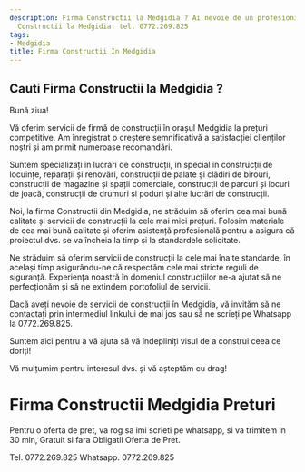```yaml
---
description: Firma Constructii la Medgidia ? Ai nevoie de un profesionist in Firma
  Constructii la Medgidia. tel. 0772.269.825
tags:
- Medgidia
title: Firma Constructii In Medgidia
---
```



## Cauti Firma Constructii la Medgidia ?

Bună ziua! 

Vă oferim servicii de firmă de construcții în orașul Medgidia la prețuri competitive. Am înregistrat o creștere semnificativă a satisfacției clienților noștri și am primit numeroase recomandări. 

Suntem specializați în lucrări de construcții, în special în construcții de locuințe, reparații și renovări, construcții de palate și clădiri de birouri, construcții de magazine și spații comerciale, construcții de parcuri și locuri de joacă, construcții de drumuri și poduri și alte lucrări de construcții.

Noi, la firma Constructii din Medgidia, ne străduim să oferim cea mai bună calitate și servicii de construcții la cele mai mici prețuri. Folosim materiale de cea mai bună calitate și oferim asistență profesională pentru a asigura că proiectul dvs. se va încheia la timp și la standardele solicitate.

Ne străduim să oferim servicii de construcții la cele mai înalte standarde, în același timp asigurându-ne că respectăm cele mai stricte reguli de siguranță. Experiența noastră în domeniul construcțiilor ne-a ajutat să ne perfecționăm și să ne extindem portofoliul de servicii.

Dacă aveți nevoie de servicii de construcții în Medgidia, vă invităm să ne contactați prin intermediul linkului de mai jos sau să ne scrieți pe Whatsapp la 0772.269.825. 

Suntem aici pentru a vă ajuta să vă îndepliniți visul de a construi ceea ce doriți!

Vă mulțumim pentru interesul dvs. și vă așteptăm cu drag!

# Firma Constructii Medgidia Preturi
Pentru o oferta de pret, va rog sa imi scrieti pe whatsapp, si va trimitem in 30 min, Gratuit si fara Obligatii Oferta de Pret.

Tel. 0772.269.825
Whatsapp. 0772.269.825